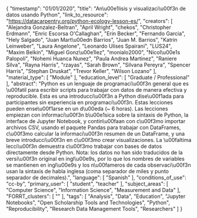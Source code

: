 {
    "timestamp": "01/01/2020",
    "title": "An\u00e1lisis y visualizaci\u00f3n de datos usando Python",
    "link_to_resource": "https://datacarpentry.org/python-ecology-lesson-es/",
    "creators": [
        "Alejandra Gonzalez-Beltran",
        "April Wright",
        "chekos",
        "Christopher Erdmann",
        "Enric Escorsa O'Callaghan",
        "Erin Becker",
        "Fernando Garcia",
        "Hely Salgado",
        "Juan Mart\u00edn Barrios",
        "Juan M. Barrios",
        "Katrin Leinweber",
        "Laura Angelone",
        "Leonardo Ulises Spairani",
        "LUS24",
        "Maxim Belkin",
        "Miguel Gonz\u00e1lez",
        "monialo2000",
        "Nicol\u00e1s Palopoli",
        "Nohemi Huanca Nunez",
        "Paula Andrea Martinez",
        "Raniere Silva",
        "Rayna Harris",
        "rzayas",
        "Sarah Brown",
        "Silvana Pereyra",
        "Spencer Harris",
        "Stephan Druskat",
        "Trevor Keller",
        "Wilson Lozano"
    ],
    "material_type": [
        "Module"
    ],
    "education_level": [
        "Graduate / Professional"
    ],
    "abstract": "Python es un lenguaje de programaci\u00f3n general que es \u00fatil para escribir scripts para trabajar con datos de manera efectiva y reproducible. Esta es una introducci\u00f3n a Python dise\u00f1ada para participantes sin experiencia en programaci\u00f3n. Estas lecciones pueden ense\u00f1arse en un d\u00eda (~ 6 horas). Las lecciones empiezan con informaci\u00f3n b\u00e1sica sobre la sintaxis de Python, la interface de Jupyter Notebook, y contin\u00faan con c\u00f3mo importar archivos CSV, usando el paquete Pandas para trabajar con DataFrames, c\u00f3mo calcular la informaci\u00f3n resumen de un DataFrame, y una breve introducci\u00f3n en c\u00f3mo crear visualizaciones. La \u00faltima lecci\u00f3n demuestra c\u00f3mo trabajar con bases de datos directamente desde Python. Nota: los datos no han sido traducidos de la versi\u00f3n original en ingl\u00e9s, por lo que los nombres de variables se mantienen en ingl\u00e9s y los n\u00fameros de cada observaci\u00f3n usan la sintaxis de habla inglesa (coma separador de miles y punto separador de decimales).",
    "language": [
        "Spanish"
    ],
    "conditions_of_use": "cc-by",
    "primary_user": [
        "student",
        "teacher"
    ],
    "subject_areas": [
        "Computer Science",
        "Information Science",
        "Measurement and Data"
    ],
    "FORRT_clusters": [
        ""
    ],
    "tags": [
        "Analysis",
        "Data",
        "Education",
        "Jupyter Notebooks",
        "Open Scholarship Tools and Technologies",
        "Python",
        "Reproducibility",
        "Research Data Management Tools",
        "Researchers"
    ]
}